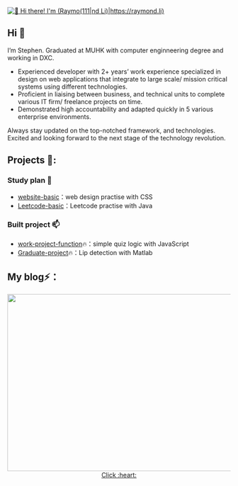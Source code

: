 [<img src="https://raw.githubusercontent.com/Raymo111/Raymo111/master/intro.gif" alt="👋 Hi there! I'm (Raymo(111|nd Li)|https://raymond.li)" title="👋 Hi there! I'm (Raymo(111|nd Li)|https://raymond.li)"/>](https://raymond.li/)

## Hi 👋

I’m Stephen. Graduated at MUHK with computer enginneering degree and working in DXC.

- Experienced developer with 2+ years’ work experience specialized in design on web applications that integrate to large scale/ mission critical systems using different technologies. 
- Proficient in liaising between business, and technical units to complete various IT firm/ freelance projects on time. 
- Demonstrated high accountability and adapted quickly in 5 various enterprise environments.

Always stay updated on the top-notched framework, and technologies. Excited and looking forward to the next stage of the technology revolution.

## Projects 🔭:

### Study plan 🌱
* [website-basic](https://github.com/Stephenlkc1/Coursea-test)：web design practise with CSS
* [Leetcode-basic](https://github.com/Stephenlkc1)：Leetcode practise with Java

### Built project 📫
* [work-project-function](https://github.com/Stephenlkc1/Job-Sample-Quiz-system-2021)🔥：simple quiz logic with JavaScript
* [Graduate-project](https://github.com/Stephenlkc1/FYP-Lip_analysis-2021)🔥：Lip detection with Matlab 


## My blog⚡：

<div align="center"><img src="https://i.imgur.com/Ns7zm3O.png" data-img="1" width="600" height="400"></img>
<br>
<a href="https://github.com/Stephenlkc1/Job-Sample-Quiz-system-2021" target="_blank">Click :heart:</a> 
</div>
